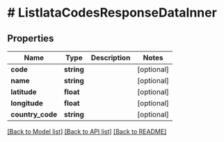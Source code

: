 # # ListIataCodesResponseDataInner

## Properties

Name | Type | Description | Notes
------------ | ------------- | ------------- | -------------
**code** | **string** |  | [optional]
**name** | **string** |  | [optional]
**latitude** | **float** |  | [optional]
**longitude** | **float** |  | [optional]
**country_code** | **string** |  | [optional]

[[Back to Model list]](../../README.md#models) [[Back to API list]](../../README.md#endpoints) [[Back to README]](../../README.md)
